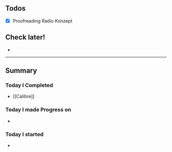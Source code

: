 
## Todos
- [x] Proofreading Radio Konzept

## Check later!
- 

---

## Summary

### Today I Completed
- [[Calibre]]

### Today I made Progress on
- 

### Today I started
- 